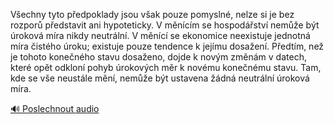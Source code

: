 
Všechny tyto předpoklady jsou však pouze pomyslné, nelze si je bez rozporů představit ani hypoteticky. V měnícím se hospodářství nemůže být úroková míra nikdy neutrální. V měnící se ekonomice neexistuje jednotná míra čistého úroku; existuje pouze tendence k jejímu dosažení. Předtím, než je tohoto konečného stavu dosaženo, dojde k novým změnám v datech, které opět odkloní pohyb úrokových měr k novému konečnému stavu. Tam, kde se vše neustále mění, nemůže být ustavena žádná neutrální úroková míra.

[🔊 Poslechnout audio](/data/7-paragraphs/audio/chapter_98/para_006-Vechny-tyto-pedpoklady-jsou-vak-pouze-pomysln.mp3)
